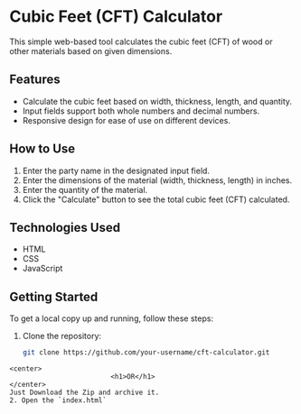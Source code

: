 # Cubic Feet (CFT) Calculator

This simple web-based tool calculates the cubic feet (CFT) of wood or other materials based on given dimensions.

## Features

- Calculate the cubic feet based on width, thickness, length, and quantity.
- Input fields support both whole numbers and decimal numbers.
- Responsive design for ease of use on different devices.

## How to Use

1. Enter the party name in the designated input field.
2. Enter the dimensions of the material (width, thickness, length) in inches.
3. Enter the quantity of the material.
4. Click the "Calculate" button to see the total cubic feet (CFT) calculated.

## Technologies Used

- HTML
- CSS
- JavaScript

## Getting Started

To get a local copy up and running, follow these steps:

1. Clone the repository:

   ```bash
   git clone https://github.com/your-username/cft-calculator.git
  ```
<center>
                           <h1>OR</h1> 
  </center>
 Just Download the Zip and archive it.
2. Open the `index.html`

